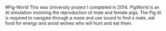 #Pig-World
This was University project I completed in 2014. PigWorld is an AI simulation involving the reproduction of male and female pigs. The Pig AI is required to navigate through a maze and use sound to find a mate, eat food for energy and avoid wolves who will hunt and eat them.

